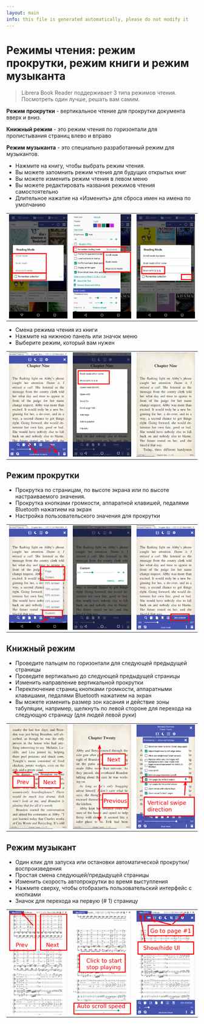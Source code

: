 ```yaml
---
layout: main
info: this file is generated automatically, please do not modify it
---
```


# Режимы чтения: режим прокрутки, режим книги и режим музыканта

> Librera Book Reader поддерживает 3 типа режимов чтения. Посмотреть один лучше, решать вам самим.

**Режим прокрутки** - вертикальное чтение для прокрутки документа вверх и вниз.

**Книжный режим** - это режим чтения по горизонтали для пролистывания страниц влево и вправо

**Режим музыканта** - это специально разработанный режим для музыкантов.

* Нажмите на книгу, чтобы выбрать режим чтения.
* Вы можете запомнить режим чтения для будущих открытых книг
* Вы можете изменить режим чтения в левом меню
* Вы можете редактировать названия режимов чтения самостоятельно
* Длительное нажатие на «Изменить» для сброса имен на имена по умолчанию

||||
|-|-|-|
|![](1.png)|![](2.png)|![](3.png)|

* Смена режима чтения из книги
* Нажмите на нижнюю панель или значок меню
* Выберите режим, который вам нужен

||||
|-|-|-|
|![](4.png)|![](5.png)|![](6.png)|

## Режим прокрутки

* Прокрутка по страницам, по высоте экрана или по высоте настраиваемого значения.
* Прокрутка кнопками громкости, аппаратной клавишей, педалями Bluetooth нажатием на экран
* Настройка пользовательского значения для прокрутки

||||
|-|-|-|
|![](7.png)|![](8.png)|![](9.png)|

## Книжный режим
* Проведите пальцем по горизонтали для следующей предыдущей страницы
* Проведите вертикально до следующей предыдущей страницы
* Изменить направление вертикальной прокрутки
* Переключение страниц кнопками громкости, аппаратными клавишами, педалями Bluetooth нажатием на экран
* Вы можете изменить размер зон касания и действие зоны табуляции, например, щелкнуть по левой стороне для перехода на следующую страницу (для людей левой руки)

||||
|-|-|-|
|![](10.png)|![](11.png)|![](12.png)|

## Режим музыкант
* Один клик для запуска или остановки автоматической прокрутки/воспроизведения
* Простая смена следующей/предыдущей страницы
* Изменить скорость автопрокрутки во время выступления
* Нажмите сверху, чтобы отобразить пользовательский интерфейс с кнопками
* Значок для перехода на первую (# 1) страницу

||||
|-|-|-|
|![](13.png)|![](14.png)|![](15.png)|


